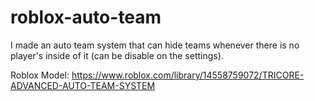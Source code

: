 # roblox-auto-team

I made an auto team system that can hide teams whenever there is no player's inside of it (can be disable on the settings).

Roblox Model: https://www.roblox.com/library/14558759072/TRICORE-ADVANCED-AUTO-TEAM-SYSTEM
